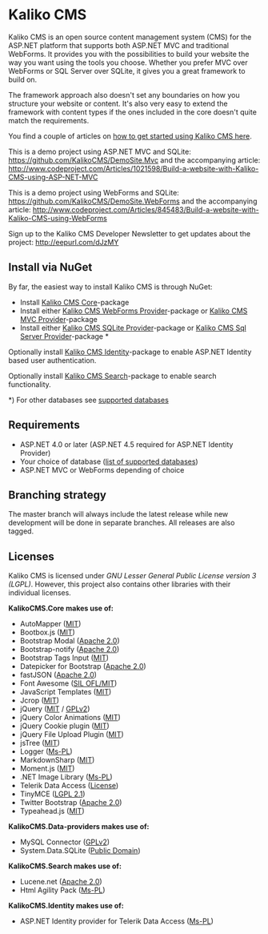 # Kaliko CMS

Kaliko CMS is an open source content management system (CMS) for the ASP.NET platform that supports both ASP.NET MVC and traditional WebForms. It provides you with the possibilities to build your website the way you want using the tools you choose. Whether you prefer MVC over WebForms or SQL Server over SQLite, it gives you a great framework to build on.

The framework approach also doesn't set any boundaries on how you structure your website or content. It's also very easy to extend the framework with content types if the ones included in the core doesn't quite match the requirements.

You find a couple of articles on [how to get started using Kaliko CMS here](http://kaliko.com/cms/get-started/).

This is a demo project using ASP.NET MVC and SQLite:
https://github.com/KalikoCMS/DemoSite.Mvc
 and the accompanying article:
http://www.codeproject.com/Articles/1021598/Build-a-website-with-Kaliko-CMS-using-ASP-NET-MVC

This is a demo project using WebForms and SQLite:
https://github.com/KalikoCMS/DemoSite.WebForms
 and the accompanying article:
http://www.codeproject.com/Articles/845483/Build-a-website-with-Kaliko-CMS-using-WebForms

Sign up to the Kaliko CMS Developer Newsletter to get updates about the project: http://eepurl.com/dJzMY

## Install via NuGet

By far, the easiest way to install Kaliko CMS is through NuGet:

* Install [Kaliko CMS Core](https://www.nuget.org/packages/KalikoCMS.Core/)-package
* Install either [Kaliko CMS WebForms Provider](https://www.nuget.org/packages/KalikoCMS.WebForms/)-package or [Kaliko CMS MVC Provider](https://www.nuget.org/packages/KalikoCMS.Mvc/)-package
* Install either [Kaliko CMS SQLite Provider](https://www.nuget.org/packages/KalikoCMS.Data.SQLite/)-package or [Kaliko CMS Sql Server Provider](https://www.nuget.org/packages/KalikoCMS.Data.SQLite/)-package *

Optionally install [Kaliko CMS Identity](https://www.nuget.org/packages/KalikoCMS.Identity/)-package to enable ASP.NET Identity based user authentication.

Optionally install [Kaliko CMS Search](https://www.nuget.org/packages/KalikoCMS.Search/)-package to enable search functionality.

*) For other databases see [supported databases](http://kaliko.com/cms/knowledge-base/supported-databases/)

## Requirements

* ASP.NET 4.0 or later (ASP.NET 4.5 required for ASP.NET Identity Provider)
* Your choice of database ([list of supported databases](http://kaliko.com/cms/knowledge-base/supported-databases/))
* ASP.NET MVC or WebForms depending of choice

## Branching strategy

The master branch will always include the latest release while new development will be done in separate branches. All releases are also tagged.

## Licenses

Kaliko CMS is licensed under *GNU Lesser General Public License version 3 (LGPL)*. However, this project also contains other libraries with their individual licenses.

**KalikoCMS.Core makes use of:**

* AutoMapper ([MIT](https://github.com/AutoMapper/AutoMapper/blob/develop/LICENSE.txt))
* Bootbox.js ([MIT](http://opensource.org/licenses/mit-license.php))
* Bootstrap Modal ([Apache 2.0](http://www.apache.org/licenses/LICENSE-2.0.html))
* Bootstrap-notify ([Apache 2.0](http://www.apache.org/licenses/LICENSE-2.0.html))
* Bootstrap Tags Input ([MIT](http://opensource.org/licenses/mit-license.php))
* Datepicker for Bootstrap ([Apache 2.0](http://www.apache.org/licenses/LICENSE-2.0.html))
* fastJSON ([Apache 2.0](http://www.apache.org/licenses/LICENSE-2.0.html))
* Font Awesome ([SIL OFL/MIT](http://fortawesome.github.io/Font-Awesome/license/))
* JavaScript Templates ([MIT](http://opensource.org/licenses/mit-license.php))
* Jcrop ([MIT](http://opensource.org/licenses/mit-license.php))
* jQuery ([MIT](http://jquery.org/license) / [GPLv2](http://jquery.org/license))
* jQuery Color Animations ([MIT](http://opensource.org/licenses/mit-license.php))
* jQuery Cookie plugin ([MIT](http://opensource.org/licenses/mit-license.php))
* jQuery File Upload Plugin ([MIT](http://opensource.org/licenses/mit-license.php))
* jsTree ([MIT](http://opensource.org/licenses/mit-license.php))
* Logger ([Ms-PL](http://dotnetlogger.codeplex.com/license))
* MarkdownSharp ([MIT](http://opensource.org/licenses/mit-license.php))
* Moment.js ([MIT](http://opensource.org/licenses/mit-license.php))
* .NET Image Library ([Ms-PL](http://dotnetlogger.codeplex.com/license))
* Telerik Data Access ([License](http://www.telerik.com/purchase/license-agreement/data-access))
* TinyMCE ([LGPL 2.1](http://www.tinymce.com/js/tinymce4/js/tinymce/license.txt))
* Twitter Bootstrap ([Apache 2.0](http://www.apache.org/licenses/LICENSE-2.0.html))
* Typeahead.js ([MIT](http://opensource.org/licenses/mit-license.php))

**KalikoCMS.Data-providers makes use of:**

* MySQL Connector ([GPLv2](http://www.gnu.org/licenses/old-licenses/gpl-2.0.html))
* System.Data.SQLite ([Public Domain](http://www.sqlite.org/copyright.html))

**KalikoCMS.Search makes use of:**

* Lucene.net ([Apache 2.0](http://www.apache.org/licenses/LICENSE-2.0.html))
* Html Agility Pack ([Ms-PL](https://htmlagilitypack.codeplex.com/license))

**KalikoCMS.Identity makes use of:**

* ASP.NET Identity provider for Telerik Data Access  ([Ms-PL](http://opensource.org/licenses/MS-PL))
